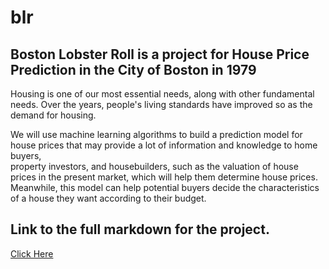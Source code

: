 # blr
## Boston Lobster Roll is a project for House Price Prediction in the City of Boston in 1979
Housing is one of our most essential needs, along with other fundamental needs. 
Over the years, people's living standards have  improved so as the demand for housing. 

We will use machine learning algorithms to build a prediction model for house prices that may provide a lot of information and knowledge to home buyers,   
property investors, and housebuilders, such as the valuation of house prices in the present market, which will help them determine house prices.  
Meanwhile, this model can help potential buyers decide the characteristics of a house they want according to their budget.    
## Link to the full markdown for the project.
 [Click Here](./mlrp/index.md)